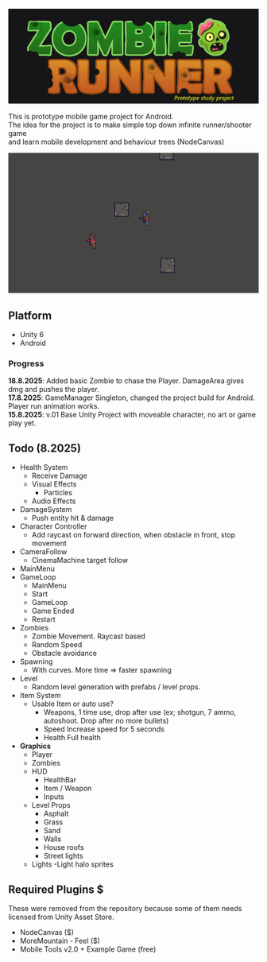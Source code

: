 ![Project Logo](Images/project_logo.png)

This is prototype mobile game project for Android.<br>
The idea for the project is to make simple top down infinite runner/shooter game<br>and learn mobile development and behaviour trees (NodeCanvas)

![Project Logo](Images/Screenshot2025-08-18.png)

## Platform
- Unity 6
- Android

### Progress
**18.8.2025**: Added basic Zombie to chase the Player. DamageArea gives dmg and pushes the player.<br>
**17.8.2025**: GameManager Singleton, changed the project build for Android. Player run animation works.<br>
**15.8.2025**: v.01 Base Unity Project with moveable character, no art or game play yet.<br>

## Todo (8.2025)
- Health System
    - Receive Damage
    - Visual Effects
        - Particles
    - Audio Effects
- DamageSystem
	- Push entity hit & damage
- Character Controller
    - Add raycast on forward direction, when obstacle in front, stop movement
- CameraFollow
    - CinemaMachine target follow
- MainMenu
- GameLoop
    - MainMenu
    - Start
    - GameLoop
    - Game Ended
    - Restart
- Zombies
    - Zombie Movement. Raycast based
    - Random Speed
    - Obstacle avoidance
- Spawning
    - With curves. More time => faster spawning
- Level
    - Random level generation with prefabs / level props.
- Item System
	- Usable Item or auto use?
	    - Weapons, 1 time use, drop after use
            (ex; shotgun, 7 ammo, autoshoot. Drop after no more bullets)
	    - Speed
            Increase speed for 5 seconds
	    - Health
            Full health
- **Graphics**
	- Player
	- Zombies
	- HUD
		- HealthBar
		- Item / Weapon
		- Inputs
	- Level Props
		- Asphalt
		- Grass
		- Sand
		- Walls
        - House roofs
        - Street lights
	- Lights
        -Light halo sprites

## Required Plugins $
These were removed from the repository because some of them needs licensed from Unity Asset Store.
- NodeCanvas ($)
- MoreMountain - Feel ($)
- Mobile Tools v2.0 + Example Game (free)